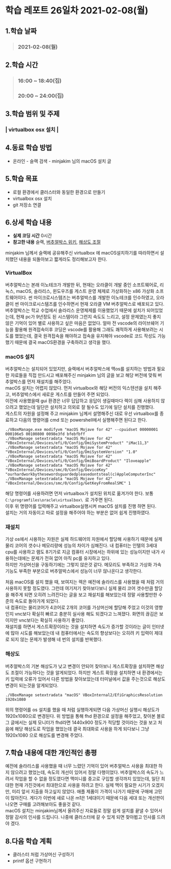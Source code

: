 # 학습 레포트 26일차 2021-02-08(월)
## 1.학습 날짜
> ### 2021-02-08(월)
## 2.학습 시간
> ### 16:00 ~ 18:40(집)
> ### 20:00 ~ 24:00(집)
## 3.학습 범위 및 주제
### | virtualbox osx 설치 |
## 4.동료 학습 방법
- 온라인 - 슬랙 검색 - minjakim 님의 macOS 설치 글
## 5.학습 목표
- 로컬 환경에서 클러스터와 동일한 환경으로 만들기
- virtualbox osx 설치
- git 저장소 연결
## 6.상세 학습 내용
- **실제 코딩 시간** 0시간
- **참고한 내용** 슬랙, [버추얼박스 위키](https://ko.wikipedia.org/wiki/%EB%B2%84%EC%B6%94%EC%96%BC%EB%B0%95%EC%8A%A4), [해상도 조절](https://www.nemonein.xyz/2019/01/1579/)

minjakim 님께서 슬랙에 공유해주신 virtualbox 에 macOS설치하기를 따라하면서 설치했던 내용을 되돌아보고 짧게라도 정리해보고자 한다.

### VirtualBox
버추얼박스는 본래 이노테크가 개발한 뒤, 현재는 오라클이 개발 중인 소프트웨어로, 리눅스, macOS, 솔라리스, 윈도우즈를 게스트 운영 체제로 가상화하는 x86 가상화 소프트웨어이다. 썬 마이크로시스템즈는 버추얼박스를 개발한 이노테크를 인수하였고, 오라클이 썬 마이크로시스템즈를 인수하면서 현재 오라클 VM 버추얼박스로 배포되고 있다.\
버추얼박스는 학교 수업에서 솔라리스 운영체제를 이용했었기 때문에 설치가 되어있었는데, 현재 pc가 9년정도 된 시스템이라 그런지 속도도 느리고, 설정 문제였는지 좋지 않은 기억이 있어 별로 사용하고 싶은 마음은 없었다. 얼마 전 vscode의 라이브쉐어 기능을 활용해 원격접속이후 코딩은 vscode를 활용해 그래도 쾌적하게 사용해보려는 시도를 했었는데, 결국 원격접속을 해야하고 접속을 유지해야 vscode로 코드 작성도 가능했기 때문에 결국 macOS환경을 구축하려고 생각을 했다.

### macOS 설치
버추얼박스는 설치되어 있었지만, 슬랙에서 버추얼박스에 맥os를 설치하는 방법과 필요한 자료들을 직접 만드시고 배포해주신 minjakim 님의 글을 보고 해당 버전에 맞춰 버추얼박스를 먼저 재설치를 해주었다.\
macOS 설치는 어렵지 않았다. 먼저 virtualbox와 해당 버전의 익스텐션을 설치 해주고, 버추얼박스에서 새로운 게스트를 만들어 주면 되었다.\
이전에 사용했을때 gui 환경은 너무 답답하고 응답이 생길때마다 렉이 심해 사용하지 않으려고 했었는데 일단은 설치하고 의외로 잘 될수도 있기에 일단 설치를 진행했다.\
게스트의 자원을 설정해 주고 minjakim 님께서 설명해주신 대로 우선 virtualbox를 종료하고 다음의 명령어를 cmd 또는 powershell에서 실행해주면 된다고 한다.
```
./VBoxManage.exe modifyvm "macOS Mojave for 42" --cpuidset 00000001 000106e5 00100800 0098e3fd bfebfbff
./VBoxManage setextradata "macOS Mojave for 42" "VBoxInternal/Devices/efi/0/Config/DmiSystemProduct" "iMac11,3"
./VBoxManage setextradata "macOS Mojave for 42" "VBoxInternal/Devices/efi/0/Config/DmiSystemVersion" "1.0"
./VBoxManage setextradata "macOS Mojave for 42" "VBoxInternal/Devices/efi/0/Config/DmiBoardProduct" "Iloveapple"
./VBoxManage setextradata "macOS Mojave for 42" "VBoxInternal/Devices/smc/0/Config/DeviceKey" "ourhardworkbythesewordsguardedpleasedontsteal(c)AppleComputerInc"
./VBoxManage setextradata "macOS Mojave for 42" "VBoxInternal/Devices/smc/0/Config/GetKeyFromRealSMC" 1
```
해당 명령어를 사용하려면 먼저 virtualbox가 설치된 위치로 옮겨가야 한다. 보통 `C:\programfiles\oracle\virtualbox\ `로 가주면 된다.\
이후 위 명령어를 입력해주고 virtualbox실행시켜 macOS 설치를 진행 하면 된다.\
설치는 거의 자동이고 따로 설정을 해주어야 하는 부분은 없어 쉽게 진행하였다.

### 재설치
가상 os에서 사용하는 자원은 실제 하드웨어의 자원에서 할당해 사용하기 때문에 실제 물리 코어의 갯수나 메모리량에 성능의 차이가 심해진다. 내 컴퓨터는 인텔의 3세대 cpu를 사용하고 램도 8기가로 지금 컴퓨터 시장에서는 하위에 있는 성능이지만 내가 사용하는데에는 문제가 전혀 없어 아직 pc를 유지하고 있다.\
하지만 가상머신을 구동하기에는 그렇지 않은것 같다. 메모리도 부족하고 가상화 가속 기능도 부족한 부분으로 버추얼박스에서 성능이 너무 않나온다고 생각한다.

처음 macOS를 설치 했을 때, 보여지는 렉은 예전에 솔라리스를 사용했을 때 처럼 거의 사용하지 못할 정도였다. 그런데 여기저기 찾아보다보니 실제 물리 코어 갯수만큼 할당을 해주게 되면 오히려 느려진다는 글을 보고 재설치를 해보았는데 정말 사용할만한 수준의 속도로 돌아가게 되었다.\
내 컴퓨터는 물리코어가 4코어로 2개의 코어를 가상머신에 할당해 주었고 이것의 영향인지 vnc보다 확실히 빠르고 충분히 실사용 해도 되겠다고 느껴졌다. 화면의 끊김은 보이지만 vnc보다는 확실히 사용하기 좋았다.\
재설치를 하면서 게스트확장이라는 것을 설치하면 속도가 증가할 것이라는 글이 인터넷에 많아 시도를 해보았는데 내 컴퓨터에서는 속도의 향상보다는 오히려 키 입력이 제대로 되지 않는 문제가 발생해 네 번의 설치를 반복했다.

### 해상도
버추얼박스의 기본 해상도가 낮고 변경이 안되어 찾아보니 게스트확장을 설치하면 해상도 조절이 가능하다는 것을 알게되었다. 하지만 게스트 확장을 설치하면 내 환경에서는 키 입력에 오류가 있어서 다른 방법을 찾아보았는데 터미널에서 값을 주는것으로 해상도 변경이 되는것을 알게되었다.
```
./VBoxManage setextradata "macOS" VBoxInternal2/EfiGraphicsResolution 1920x1080
```
위의 명령어를 os 설치를 했을 때 처럼 실행하게되면 다음 가상머신 실행시 해상도가 1920x1080으로 변경된다. 위 방법을 통해 fhd 환경으로 설정을 해주었고, 찾아본 블로그 글에서는 실제 모니터가 fhd라면 1440x900 정도가 적당할 것이라는 것을 보고 처음에 해당 해상도로 작업을 했었는데 결국 최대화로 사용을 하게 되다보니 그냥 1920x1080 으로 해상도를 변경해 주었다.

## 7.학습 내용에 대한 개인적인 총평
예전에 솔라리스를 사용했을 때 너무 느렸던 기억이 있어 버추얼박스 사용을 최대한 하지 않으려고 했었는데, 속도의 개선이 있어서 정말 다행이었다. 버추얼박스의 속도가 느려서 작업을 할 수 없을 정도였다면 맥미니를 중고로 구입할 생각까지 있었는데, 일단 최대한 현재 가진것에서 최대한으로 사용을 하려고 한다. 실제 맥이 필요한 시기가 오겠지만, 미리 앞서 지출을 하고싶지 않았다. 애플 제품이 가격이 나가기 때문에 구매에 고민이 많아진다. 게다가 이번에 새로 나온 m1은 1세대이기 때문에 다음 세대 또는 개선판이 나오면 구매를 고려해보아도 좋을것 같다.\
macOS 설치는 minjakim님께서 올려주신 자료들로 정말 쉽게 설치를 끝낼 수 있어서 정말 감사의 인사를 드립니다. 나중에 클러스터에 갈 수 있게 되면 찾아뵙고 인사를 드려야 겠다.

## 8.다음 학습 계획
- 클러스터 처럼 가상머신 구성하기
- printf 옵션 구현하기